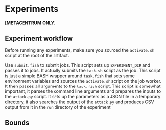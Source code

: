 # Experiments

**[METACENTRUM ONLY]**

## Experiment workflow

Before running any experiments, make sure you sourced the `activate.sh` script at the
root of the artifact.

Use `submit.fish` to submit jobs. This script sets up `EXPERIMENT_DIR` and passes it to jobs.
It actually submits the `task.sh` script as the job. This script is just a simple BASH wrapper
around `task.fish` that sets some environment variables and sources the `activate.sh` script on
the job worker. It then passes all arguments to the `task.fish` script. This script is somewhat
important, it parses the command line arguments and prepares the inputs to the `attack.py` script.
It sets up the parameters as a JSON file in a temporary directory, it also searches the output of
the `attack.py` and produces CSV output from it in the `run` directory of the experiment.

## Bounds